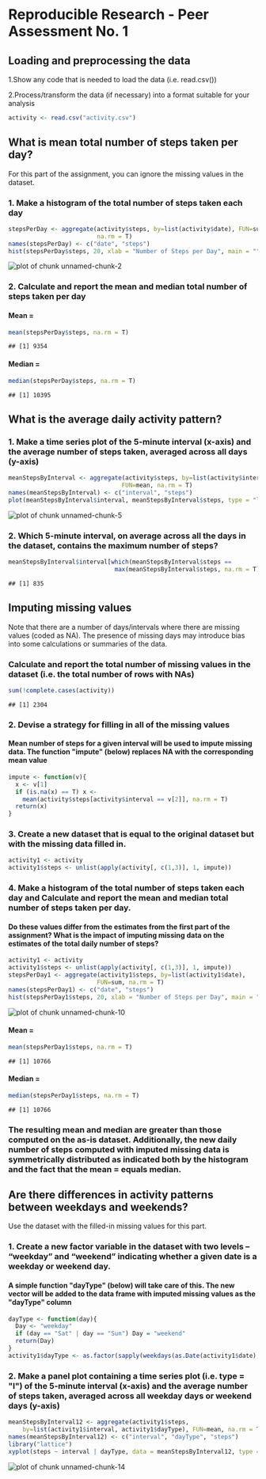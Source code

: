 Reproducible Research - Peer Assessment No. 1
========================================================

Loading and preprocessing the data
--------------------------------------------------------

1.Show any code that is needed to load the data (i.e. read.csv())

2.Process/transform the data (if necessary) into a format suitable for your analysis


```r
activity <- read.csv("activity.csv")
```

What is mean total number of steps taken per day?
--------------------------------------------------------

For this part of the assignment, you can ignore the missing values in the dataset.

### 1. Make a histogram of the total number of steps taken each day


```r
stepsPerDay <- aggregate(activity$steps, by=list(activity$date), FUN=sum, 
                         na.rm = T)
names(stepsPerDay) <- c("date", "steps")
hist(stepsPerDay$steps, 20, xlab = "Number of Steps per Day", main = "")
```

![plot of chunk unnamed-chunk-2](figure/unnamed-chunk-2.png) 

### 2. Calculate and report the mean and median total number of steps taken per day

#### Mean = 

```r
mean(stepsPerDay$steps, na.rm = T)
```

```
## [1] 9354
```
#### Median = 

```r
median(stepsPerDay$steps, na.rm = T)
```

```
## [1] 10395
```


What is the average daily activity pattern?
----------------------------------------------

### 1. Make a time series plot of the 5-minute interval (x-axis) and the average number of steps taken, averaged across all days (y-axis)

```r
meanStepsByInterval <- aggregate(activity$steps, by=list(activity$interval),
                                FUN=mean, na.rm = T)
names(meanStepsByInterval) <- c("interval", "steps")
plot(meanStepsByInterval$interval, meanStepsByInterval$steps, type = "l")
```

![plot of chunk unnamed-chunk-5](figure/unnamed-chunk-5.png) 

### 2. Which 5-minute interval, on average across all the days in the dataset, contains the maximum number of steps?

```r
meanStepsByInterval$interval[which(meanStepsByInterval$steps == 
                              max(meanStepsByInterval$steps, na.rm = T))]
```

```
## [1] 835
```

Imputing missing values
------------------------
Note that there are a number of days/intervals where there are missing values (coded as NA). The presence of missing days may introduce bias into some calculations or summaries of the data.

### Calculate and report the total number of missing values in the dataset (i.e. the total number of rows with NAs)

```r
sum(!complete.cases(activity))
```

```
## [1] 2304
```

### 2. Devise a strategy for filling in all of the missing values

#### Mean number of steps for a given interval will be used to impute missing data. The function "impute" (below) replaces NA with the corresponding mean value


```r
impute <- function(v){
  x <- v[1]
  if (is.na(x) == T) x <- 
    mean(activity$steps[activity$interval == v[2]], na.rm = T)
  return(x)
}
```

### 3. Create a new dataset that is equal to the original dataset but with the missing data filled in.


```r
activity1 <- activity
activity1$steps <- unlist(apply(activity[, c(1,3)], 1, impute))
```

### 4. Make a histogram of the total number of steps taken each day and Calculate and report the mean and median total number of steps taken per day. 

#### Do these values differ from the estimates from the first part of the assignment? What is the impact of imputing missing data on the estimates of the total daily number of steps?


```r
activity1 <- activity
activity1$steps <- unlist(apply(activity[, c(1,3)], 1, impute))
stepsPerDay1 <- aggregate(activity1$steps, by=list(activity1$date),
                         FUN=sum, na.rm = T)
names(stepsPerDay1) <- c("date", "steps")
hist(stepsPerDay1$steps, 20, xlab = "Number of Steps per Day", main = "")
```

![plot of chunk unnamed-chunk-10](figure/unnamed-chunk-10.png) 


#### Mean = 

```r
mean(stepsPerDay1$steps, na.rm = T)
```

```
## [1] 10766
```
#### Median =

```r
median(stepsPerDay1$steps, na.rm = T)
```

```
## [1] 10766
```

### The resulting mean and median are greater than those computed on the as-is dataset. Additionally, the new daily number of steps computed with imputed missing data is symmetrically distributed as indicated both by the histogram and the fact that the mean =  equals median.

Are there differences in activity patterns between weekdays and weekends?
-------------------------------------------------------------------------

Use the dataset with the filled-in missing values for this part.

### 1. Create a new factor variable in the dataset with two levels – “weekday” and “weekend” indicating whether a given date is a weekday or weekend day.

#### A simple function "dayType" (below) will take care of this. The new vector will be added to the data frame with imputed missing values as the "dayType" column


```r
dayType <- function(day){
  Day <- "weekday"
  if (day == "Sat" | day == "Sun") Day = "weekend"
  return(Day)
}
activity1$dayType <- as.factor(sapply(weekdays(as.Date(activity1$date), abbreviate = T), dayType))
```

### 2. Make a panel plot containing a time series plot (i.e. type = "l") of the 5-minute interval (x-axis) and the average number of steps taken, averaged across all weekday days or weekend days (y-axis)


```r
meanStepsByInterval12 <- aggregate(activity1$steps, 
    by=list(activity1$interval, activity1$dayType), FUN=mean, na.rm = T)
names(meanStepsByInterval12) <- c("interval", "dayType", "steps")
library("lattice")
xyplot(steps ~ interval | dayType, data = meanStepsByInterval12, type = "l", layout=c(1,2))
```

![plot of chunk unnamed-chunk-14](figure/unnamed-chunk-14.png) 
